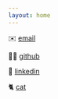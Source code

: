 ```yaml
---
layout: home
---
```


✉️ [email](mailto:tony@antoniobird.com)

👨‍💻 [github](https://github.com/tonybird)

💼 [linkedin](https://www.linkedin.com/in/tonybird)

🐈 [cat](/assets/img/clem.jpeg)